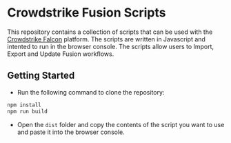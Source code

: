 # Crowdstrike Fusion Scripts

This repository contains a collection of scripts that can be used with the [Crowdstrike Falcon](https://www.crowdstrike.com/) platform. The scripts are written in Javascript and intented to run in the browser console. The scripts allow users to Import, Export and Update Fusion workflows.

## Getting Started

- Run the following command to clone the repository:

```bash
npm install
npm run build
```

- Open the `dist` folder and copy the contents of the script you want to use and paste it into the browser console.
